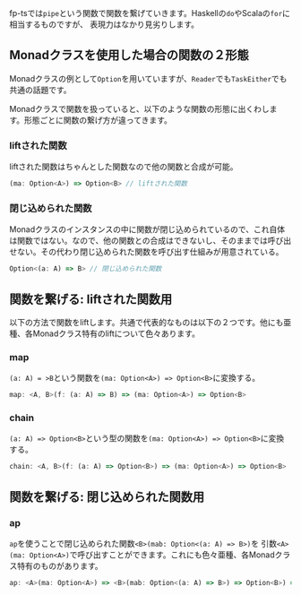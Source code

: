 <!--
title: fp-ts 関数を繋げる
tags:  TypeScript,関数型プログラミング
id:    17ca73295aad9997f22e
-->

fp-tsでは`pipe`という関数で関数を繋げていきます。Haskellの`do`やScalaの`for`に相当するものですが、
表現力はなかり見劣りします。

## Monadクラスを使用した場合の関数の２形態

Monadクラスの例として`Option`を用いていますが、`Reader`でも`TaskEither`でも共通の話題です。

Monadクラスで関数を扱っていると、以下のような関数の形態に出くわします。形態ごとに関数の繋げ方が違ってきます。


### liftされた関数

liftされた関数はちゃんとした関数なので他の関数と合成が可能。

```typescript
(ma: Option<A>) => Option<B> // liftされた関数
```

### 閉じ込められた関数

Monadクラスのインスタンスの中に関数が閉じ込められているので、これ自体は関数ではない。なので、他の関数との合成はできないし、そのままでは呼び出せない。その代わり閉じ込められた関数を呼び出す仕組みが用意されている。

```typescript
Option<(a: A) => B> // 閉じ込められた関数
```

## 関数を繋げる: liftされた関数用

以下の方法で関数をliftします。共通で代表的なものは以下の２つです。他にも亜種、各Monadクラス特有のliftについて色々あります。

### map

`(a: A) = >B`という関数を`(ma: Option<A>) => Option<B>`に変換する。

```typescript
map: <A, B>(f: (a: A) => B) => (ma: Option<A>) => Option<B>
```

### chain

`(a: A) => Option<B>`という型の関数を`(ma: Option<A>) => Option<B>`に変換する。

```typescript
chain: <A, B>(f: (a: A) => Option<B>) => (ma: Option<A>) => Option<B>
```

## 関数を繋げる: 閉じ込められた関数用

### ap

`ap`を使うことで閉じ込められた関数`<B>(mab: Option<(a: A) => B>)`を
引数`<A>(ma: Option<A>)`で呼び出すことができます。これにも色々亜種、各Monadクラス特有のものがあります。

```typescript
ap: <A>(ma: Option<A>) => <B>(mab: Option<(a: A) => B>) => Option<B>) => Option<B>
```
